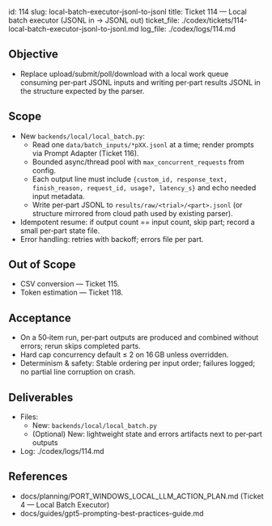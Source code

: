 id: 114
slug: local-batch-executor-jsonl-to-jsonl
title: Ticket 114 — Local batch executor (JSONL in → JSONL out)
ticket_file: ./codex/tickets/114-local-batch-executor-jsonl-to-jsonl.md
log_file: ./codex/logs/114.md

## Objective
- Replace upload/submit/poll/download with a local work queue consuming per‑part JSONL inputs and writing per‑part results JSONL in the structure expected by the parser.

## Scope
- New `backends/local/local_batch.py`:
  - Read one `data/batch_inputs/*pXX.jsonl` at a time; render prompts via Prompt Adapter (Ticket 116).
  - Bounded async/thread pool with `max_concurrent_requests` from config.
  - Each output line must include `{custom_id, response_text, finish_reason, request_id, usage?, latency_s}` and echo needed input metadata.
  - Write per‑part JSONL to `results/raw/<trial>/<part>.jsonl` (or structure mirrored from cloud path used by existing parser).
- Idempotent resume: if output count == input count, skip part; record a small per‑part state file.
- Error handling: retries with backoff; errors file per part.

## Out of Scope
- CSV conversion — Ticket 115.
- Token estimation — Ticket 118.

## Acceptance
- On a 50‑item run, per‑part outputs are produced and combined without errors; rerun skips completed parts.
- Hard cap concurrency default ≤ 2 on 16 GB unless overridden.
- Determinism & safety: Stable ordering per input order; failures logged; no partial line corruption on crash.

## Deliverables
- Files:
  - New: `backends/local/local_batch.py`
  - (Optional) New: lightweight state and errors artifacts next to per‑part outputs
- Log: ./codex/logs/114.md

## References
- docs/planning/PORT_WINDOWS_LOCAL_LLM_ACTION_PLAN.md (Ticket 4 — Local Batch Executor)
- docs/guides/gpt5-prompting-best-practices-guide.md
